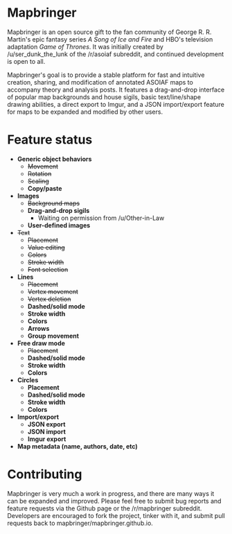 # Mapbringer

Mapbringer is an open source gift to the fan community of George R. R. Martin's epic fantasy series *A Song of Ice and Fire* and HBO's television adaptation *Game of Thrones*. It was initially created by /u/ser_dunk_the_lunk of the /r/asoiaf subreddit, and continued development is open to all.

Mapbringer's goal is to provide a stable platform for fast and intuitive creation, sharing, and modification of annotated ASOIAF maps to accompany theory and analysis posts. It features a drag-and-drop interface of popular map backgrounds and house sigils, basic text/line/shape drawing abilities, a direct export to Imgur, and a JSON import/export feature for maps to be expanded and modified by other users.

# Feature status

- **Generic object behaviors**
  - ~~Movement~~
  - ~~Rotation~~
  - ~~Scaling~~
  - **Copy/paste**
- **Images**
  - ~~Background maps~~
  - **Drag-and-drop sigils**
    - Waiting on permission from /u/Other-in-Law
  - **User-defined images**
- ~~Text~~
  - ~~Placement~~
  - ~~Value editing~~
  - ~~Colors~~
  - ~~Stroke width~~
  - ~~Font selection~~
- **Lines**
  - ~~Placement~~
  - ~~Vertex movement~~
  - ~~Vertex deletion~~
  - **Dashed/solid mode**
  - **Stroke width**
  - **Colors**
  - **Arrows**
  - **Group movement**
- **Free draw mode**
  - ~~Placement~~
  - **Dashed/solid mode**
  - **Stroke width**
  - **Colors**
- **Circles**
  - **Placement**
  - **Dashed/solid mode**
  - **Stroke width**
  - **Colors**
- **Import/export**
  - **JSON export**
  - **JSON import**
  - **Imgur export**
- **Map metadata (name, authors, date, etc)**

# Contributing

Mapbringer is very much a work in progress, and there are many ways it can be expanded and improved. Please feel free to submit bug reports and feature requests via the Github page or the /r/mapbringer subreddit. Developers are encouraged to fork the project, tinker with it, and submit pull requests back to mapbringer/mapbringer.github.io.
